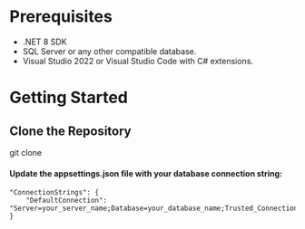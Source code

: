 # Prerequisites
- .NET 8 SDK
- SQL Server or any other compatible database.
- Visual Studio 2022 or Visual Studio Code with C# extensions.

# Getting Started
## Clone the Repository

git clone <github-url>

#### Update the appsettings.json file with your database connection string:
```
"ConnectionStrings": {
    "DefaultConnection": "Server=your_server_name;Database=your_database_name;Trusted_Connection=true;TrustServerCertificate=true;"
}
```
